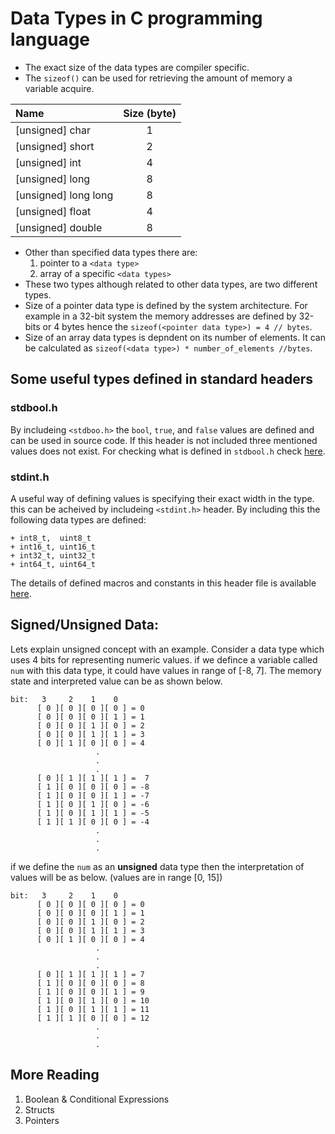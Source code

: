 # Data Types in C programming language
* The exact size of the data types are compiler specific.
* The `sizeof()` can be used for retrieving the amount of memory a variable acquire.

|Name            |Size (byte)     |
|:---------------|:----------------:|
|[unsigned] char           |1|
|[unsigned] short          |2|
|[unsigned] int            |4|
|[unsigned] long           |8|
|[unsigned] long long      |8|
|[unsigned] float          |4|
|[unsigned] double         |8|

* Other than specified data types there are:
    1. pointer to a `<data type>`
    2. array of a specific `<data types>`
* These two types although related to other data types, are two different types.
* Size of a pointer data type is defined by the system architecture. For example in a 32-bit system the memory addresses are defined by 32-bits or 4 bytes hence the `sizeof(<pointer data type>) = 4 // bytes`.
* Size of an array data types is depndent on its number of elements. It can be calculated as `sizeof(<data type>) * number_of_elements //bytes`.

## Some useful types defined in standard headers
### stdbool.h
By includeing `<stdboo.h>` the `bool`, `true`, and `false` values are defined and can be used in source code. If this header is not included three mentioned values does not exist. For checking what is defined in `stdbool.h` check [here](https://pubs.opengroup.org/onlinepubs/9699919799/).

### stdint.h
A useful way of defining values is specifying their exact width in the type. this can be acheived by includeing `<stdint.h>` header. By including this the following data types are defined:

```
+ int8_t,  uint8_t
+ int16_t, uint16_t
+ int32_t, uint32_t
+ int64_t, uint64_t
```

The details of defined macros and constants in this header file is available [here](https://pubs.opengroup.org/onlinepubs/9699919799/).

## Signed/Unsigned Data:
Lets explain unsigned concept with an example.
Consider a data type which uses 4 bits for representing numeric values. if we defince a variable called `num` with this data type, it could have values in range of  [-8, 7]. The memory state and interpreted value can be as shown below.

```
bit:   3     2    1    0
      [ 0 ][ 0 ][ 0 ][ 0 ] = 0
      [ 0 ][ 0 ][ 0 ][ 1 ] = 1
      [ 0 ][ 0 ][ 1 ][ 0 ] = 2
      [ 0 ][ 0 ][ 1 ][ 1 ] = 3
      [ 0 ][ 1 ][ 0 ][ 0 ] = 4
                   .
                   .
                   .
      [ 0 ][ 1 ][ 1 ][ 1 ] =  7
      [ 1 ][ 0 ][ 0 ][ 0 ] = -8
      [ 1 ][ 0 ][ 0 ][ 1 ] = -7
      [ 1 ][ 0 ][ 1 ][ 0 ] = -6
      [ 1 ][ 0 ][ 1 ][ 1 ] = -5
      [ 1 ][ 1 ][ 0 ][ 0 ] = -4
                   .
                   .
                   .
```

if we define the `num` as an **unsigned** data type then the interpretation of values will be as below. (values are in range [0, 15])
```
bit:   3     2    1    0
      [ 0 ][ 0 ][ 0 ][ 0 ] = 0
      [ 0 ][ 0 ][ 0 ][ 1 ] = 1
      [ 0 ][ 0 ][ 1 ][ 0 ] = 2
      [ 0 ][ 0 ][ 1 ][ 1 ] = 3
      [ 0 ][ 1 ][ 0 ][ 0 ] = 4
                   .
                   .
                   .
      [ 0 ][ 1 ][ 1 ][ 1 ] = 7
      [ 1 ][ 0 ][ 0 ][ 0 ] = 8
      [ 1 ][ 0 ][ 0 ][ 1 ] = 9
      [ 1 ][ 0 ][ 1 ][ 0 ] = 10
      [ 1 ][ 0 ][ 1 ][ 1 ] = 11
      [ 1 ][ 1 ][ 0 ][ 0 ] = 12
                   .
                   .
                   .
```

## More Reading
1. Boolean & Conditional Expressions
2. Structs
3. Pointers

